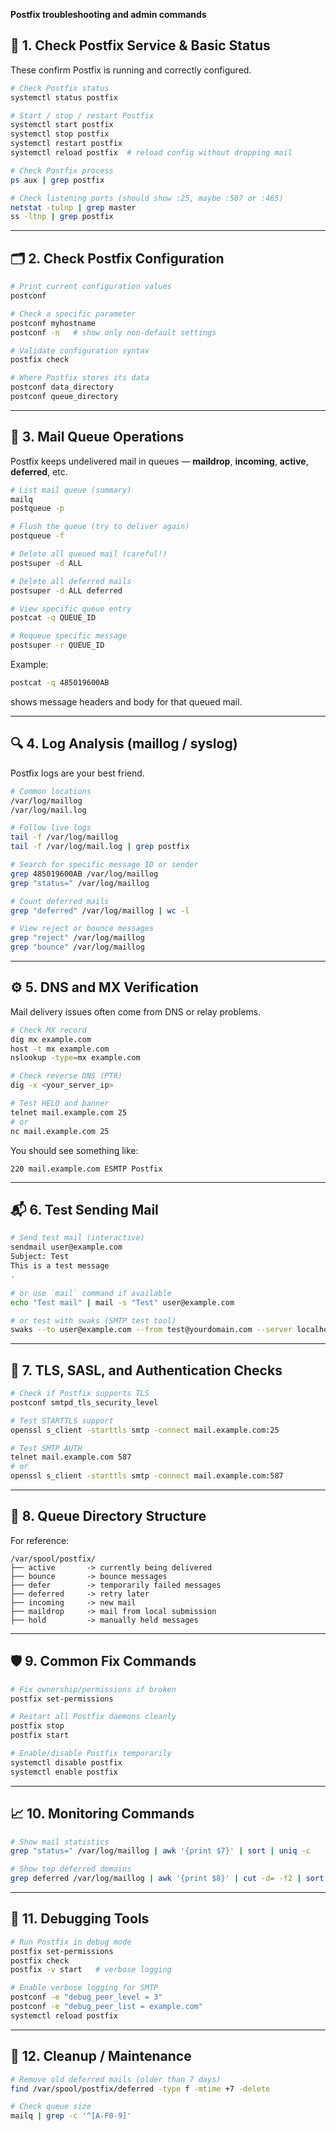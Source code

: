 **Postfix troubleshooting and admin commands**

## 🧩 **1. Check Postfix Service & Basic Status**

These confirm Postfix is running and correctly configured.

```bash
# Check Postfix status
systemctl status postfix

# Start / stop / restart Postfix
systemctl start postfix
systemctl stop postfix
systemctl restart postfix
systemctl reload postfix  # reload config without dropping mail

# Check Postfix process
ps aux | grep postfix

# Check listening ports (should show :25, maybe :587 or :465)
netstat -tulnp | grep master
ss -ltnp | grep postfix
```

---

## 🗂️ **2. Check Postfix Configuration**

```bash
# Print current configuration values
postconf

# Check a specific parameter
postconf myhostname
postconf -n   # show only non-default settings

# Validate configuration syntax
postfix check

# Where Postfix stores its data
postconf data_directory
postconf queue_directory
```

---

## 🧾 **3. Mail Queue Operations**

Postfix keeps undelivered mail in queues — **maildrop**, **incoming**, **active**, **deferred**, etc.

```bash
# List mail queue (summary)
mailq
postqueue -p

# Flush the queue (try to deliver again)
postqueue -f

# Delete all queued mail (careful!)
postsuper -d ALL

# Delete all deferred mails
postsuper -d ALL deferred

# View specific queue entry
postcat -q QUEUE_ID

# Requeue specific message
postsuper -r QUEUE_ID
```

Example:

```bash
postcat -q 485019600AB
```

shows message headers and body for that queued mail.

---

## 🔍 **4. Log Analysis (maillog / syslog)**

Postfix logs are your best friend.

```bash
# Common locations
/var/log/maillog
/var/log/mail.log

# Follow live logs
tail -f /var/log/maillog
tail -f /var/log/mail.log | grep postfix

# Search for specific message ID or sender
grep 485019600AB /var/log/maillog
grep "status=" /var/log/maillog

# Count deferred mails
grep "deferred" /var/log/maillog | wc -l

# View reject or bounce messages
grep "reject" /var/log/maillog
grep "bounce" /var/log/maillog
```

---

## ⚙️ **5. DNS and MX Verification**

Mail delivery issues often come from DNS or relay problems.

```bash
# Check MX record
dig mx example.com
host -t mx example.com
nslookup -type=mx example.com

# Check reverse DNS (PTR)
dig -x <your_server_ip>

# Test HELO and banner
telnet mail.example.com 25
# or
nc mail.example.com 25
```

You should see something like:

```
220 mail.example.com ESMTP Postfix
```

---

## 📬 **6. Test Sending Mail**

```bash
# Send test mail (interactive)
sendmail user@example.com
Subject: Test
This is a test message
.

# or use `mail` command if available
echo "Test mail" | mail -s "Test" user@example.com

# or test with swaks (SMTP test tool)
swaks --to user@example.com --from test@yourdomain.com --server localhost
```

---

## 🔐 **7. TLS, SASL, and Authentication Checks**

```bash
# Check if Postfix supports TLS
postconf smtpd_tls_security_level

# Test STARTTLS support
openssl s_client -starttls smtp -connect mail.example.com:25

# Test SMTP AUTH
telnet mail.example.com 587
# or
openssl s_client -starttls smtp -connect mail.example.com:587
```

---

## 🧠 **8. Queue Directory Structure**

For reference:

```
/var/spool/postfix/
├── active       -> currently being delivered
├── bounce       -> bounce messages
├── defer        -> temporarily failed messages
├── deferred     -> retry later
├── incoming     -> new mail
├── maildrop     -> mail from local submission
├── hold         -> manually held messages
```

---

## 🛡️ **9. Common Fix Commands**

```bash
# Fix ownership/permissions if broken
postfix set-permissions

# Restart all Postfix daemons cleanly
postfix stop
postfix start

# Enable/disable Postfix temporarily
systemctl disable postfix
systemctl enable postfix
```

---

## 📈 **10. Monitoring Commands**

```bash
# Show mail statistics
grep "status=" /var/log/maillog | awk '{print $7}' | sort | uniq -c

# Show top deferred domains
grep deferred /var/log/maillog | awk '{print $8}' | cut -d= -f2 | sort | uniq -c | sort -nr | head
```

---

## 🧩 **11. Debugging Tools**

```bash
# Run Postfix in debug mode
postfix set-permissions
postfix check
postfix -v start   # verbose logging

# Enable verbose logging for SMTP
postconf -e "debug_peer_level = 3"
postconf -e "debug_peer_list = example.com"
systemctl reload postfix
```

---

## 🧹 **12. Cleanup / Maintenance**

```bash
# Remove old deferred mails (older than 7 days)
find /var/spool/postfix/deferred -type f -mtime +7 -delete

# Check queue size
mailq | grep -c '^[A-F0-9]'
```
